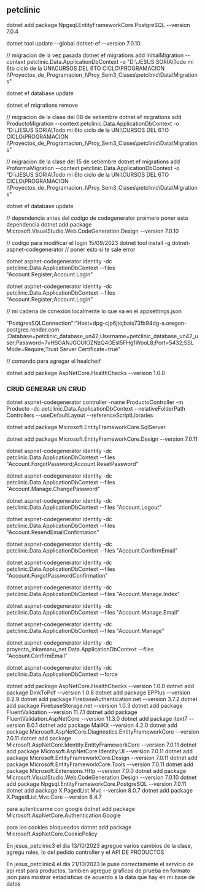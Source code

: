 ## petclinic

dotnet add package Npgsql.EntityFrameworkCore.PostgreSQL --version 7.0.4

dotnet tool update --global dotnet-ef --version 7.0.10

// migracion de la vez pasada
dotnet ef migrations add InitialMigration --context petclinic.Data.ApplicationDbContext -o "D:\JESUS SORIA\Todo mi 6to ciclo de la UNI\CURSOS DEL 6TO CICLO\PROGRAMACION I\Proyectos_de_Programacion_I\Proy_Sem3_Clases\petclinic\Data\Migrations"

dotnet ef database update

dotnet ef migrations remove

// migracion de la clase del 08 de setiembre
dotnet ef migrations add ProductoMigration --context petclinic.Data.ApplicationDbContext -o "D:\JESUS SORIA\Todo mi 6to ciclo de la UNI\CURSOS DEL 6TO CICLO\PROGRAMACION I\Proyectos_de_Programacion_I\Proy_Sem3_Clases\petclinic\Data\Migrations"

// migracion de la clase del 15 de setiembre
dotnet ef migrations add ProformaMigration --context petclinic.Data.ApplicationDbContext -o "D:\JESUS SORIA\Todo mi 6to ciclo de la UNI\CURSOS DEL 6TO CICLO\PROGRAMACION I\Proyectos_de_Programacion_I\Proy_Sem3_Clases\petclinic\Data\Migrations"

dotnet ef database update

// dependencia antes del codigo de codegenerator
proimero poner esta dependencia
dotnet add package Microsoft.VisualStudio.Web.CodeGeneration.Design --version 7.0.10

// codigo para modificar el login 15/09/2023
dotnet tool install -g dotnet-aspnet-codegenerator // poner esto si te sale error 

dotnet aspnet-codegenerator identity -dc petclinic.Data.ApplicationDbContext --files "Account.Register;Account.Login"

dotnet aspnet-codegenerator identity -dc petclinic.Data.ApplicationDbContext --files "Account.Register;Account.Login"


// mi cadena de conexión localmente lo que va en el appsettings.json

"PostgresSQLConnection":"Host=dpg-cjp6jtojbais73fb94dg-a.oregon-postgres.render.com ;Database=petclinic_database_un42;Username=petclinic_database_un42_user;Password=7vHSGANJGOUlOZNzQ4GEsI5FHg1WooL8;Port=5432;SSL Mode=Require;Trust Server Certificate=true"

// comando para agregar el healchetf

dotnet add package AspNetCore.HealthChecks --version 1.0.0 


### CRUD GENERAR UN CRUD
dotnet aspnet-codegenerator controller -name ProductoController -m Producto -dc petclinic.Data.ApplicationDbContext --relativeFolderPath Controllers --useDefaultLayout --referenceScriptLibraries

dotnet add package Microsoft.EntityFrameworkCore.SqlServer


dotnet add package Microsoft.EntityFrameworkCore.Design --version 7.0.11

dotnet aspnet-codegenerator identity -dc petclinic.Data.ApplicationDbContext --files "Account.ForgotPassword;Account.ResetPassword"

dotnet aspnet-codegenerator identity -dc petclinic.Data.ApplicationDbContext --files "Account.Manage.ChangePassword"

dotnet aspnet-codegenerator identity -dc petclinic.Data.ApplicationDbContext --files "Account.Logout"

dotnet aspnet-codegenerator identity -dc petclinic.Data.ApplicationDbContext --files "Account.ResendEmailConfirmation"

dotnet aspnet-codegenerator identity -dc petclinic.Data.ApplicationDbContext --files "Account.ConfirmEmail"

dotnet aspnet-codegenerator identity -dc petclinic.Data.ApplicationDbContext --files "Account.ForgotPasswordConfirmation"

dotnet aspnet-codegenerator identity -dc petclinic.Data.ApplicationDbContext --files "Account.Manage.Index"

dotnet aspnet-codegenerator identity -dc petclinic.Data.ApplicationDbContext --files "Account.Manage.Email"

dotnet aspnet-codegenerator identity -dc petclinic.Data.ApplicationDbContext --files "Account.Manage"
>> 

dotnet aspnet-codegenerator identity -dc proyecto_inkamanu_net.Data.ApplicationDbContext --files "Account.ConfirmEmail"

dotnet aspnet-codegenerator identity -dc petclinic.Data.ApplicationDbContext --force

>> 
>> 
>> 
>> 
>> 

dotnet add package AspNetCore.HealthChecks --version 1.0.0
dotnet add package DinkToPdf --version 1.0.8
dotnet add package EPPlus --version 6.2.9
dotnet add package FirebaseAuthentication.net --version 3.7.2
dotnet add package FirebaseStorage.net --version 1.0.3
dotnet add package FluentValidation --version 11.7.1
dotnet add package FluentValidation.AspNetCore --version 11.3.0
dotnet add package itext7 --version 8.0.1
dotnet add package MailKit --version 4.2.0
dotnet add package Microsoft.AspNetCore.Diagnostics.EntityFrameworkCore --version 7.0.11
dotnet add package Microsoft.AspNetCore.Identity.EntityFrameworkCore --version 7.0.11
dotnet add package Microsoft.AspNetCore.Identity.UI --version 7.0.11
dotnet add package Microsoft.EntityFrameworkCore.Design --version 7.0.11
dotnet add package Microsoft.EntityFrameworkCore.Tools --version 7.0.11
dotnet add package Microsoft.Extensions.Http --version 7.0.0
dotnet add package Microsoft.VisualStudio.Web.CodeGeneration.Design --version 7.0.10
dotnet add package Npgsql.EntityFrameworkCore.PostgreSQL --version 7.0.11
dotnet add package X.PagedList.Mvc --version 8.0.7
dotnet add package X.PagedList.Mvc.Core --version 8.4.7

para autenticarme con google
dotnet add package Microsoft.AspNetCore.Authentication.Google

para los cookies bloqueados
dotnet add package Microsoft.AspNetCore.CookiePolicy

En jesus_petclinic3 el dia 13/10/2023 agregue varios cambios de la clase, agregu roles, lo del pedido controller y el API DE PRODUCTOS

En jesus_petclinic4 el dia 21/10/2023 le puse correctamente el servicio de api rest para productos, tambien agregue graficos de prueba en formato json para mostrar estadisticas de acuerdo a la data que hay en mi base de datos